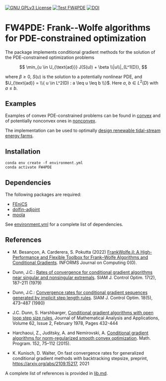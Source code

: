 [![GNU GPLv3 License](https://img.shields.io/github/license/milzj/FW4PDE)](https://choosealicense.com/licenses/gpl-3.0/)
[![Test FW4PDE](https://github.com/milzj/FW4PDE/actions/workflows/test-FW4PDE.yml/badge.svg?style=plastic)](https://github.com/milzj/FW4PDE/actions/workflows/test-FW4PDE.yml)
[![DOI](https://zenodo.org/badge/513952242.svg)](https://zenodo.org/doi/10.5281/zenodo.10644777)

# FW4PDE: Frank--Wolfe algorithms for PDE-constrained optimization

The package implements conditional gradient methods for the solution 
of the PDE-constrained optimization problems

$$
	\min_{u \in U_{\text{ad}}}  J(S(u)) + \beta \\|u\\|_{L^1(D)},
$$

where $\beta \geq 0$, $S(u)$ is the solution to a potentially nonlinear PDE, and 
$U_{\text{ad}} = \\{ u \in L^2(D) : a \leq u \leq b \\}$. Here $a$, $b \in L^2(D)$
with $a \leq b$.

## Examples

Examples of convex PDE-constrained problems can be found in [convex](examples/convex)
and of potentially nonconvex ones in [nonconvex](examples/nonconvex).

The implementation can be used to optimally [design renewable tidal-stream energy farms](./examples/nonconvex/tidalfarm).

## Installation

```
conda env create -f environment.yml
conda activate FW4PDE
```

## Dependencies

The following packages are required:

- [FEniCS](https://fenicsproject.org/)
- [dolfin-adjoint](http://www.dolfin-adjoint.org/)
- [moola](https://github.com/funsim/moola)

See [environment.yml](environment.yml) for a complete list of dependencies.

## References

* M. Besançon, A. Carderera, S. Pokutta (2022) [FrankWolfe.jl: A High-Performance and Flexible Toolbox for Frank–Wolfe Algorithms and Conditional Gradients](https://doi.org/10.1287/ijoc.2022.1191). INFORMS Journal on Computing 0(0). 

* Dunn, J.C.: [Rates of convergence for conditional gradient algorithms near singular and nonsingular extremals](https://doi.org/10.1137/0317015). SIAM J. Control Optim. 17(2), 187–211 (1979)

* Dunn, J.C.: [Convergence rates for conditional gradient sequences generated by implicit step length rules](https://doi.org/10.1137/0318035). SIAM J. Control Optim. 18(5), 473–487 (1980)

* J.C. Dunn, S. Harshbarger, [Conditional gradient algorithms with open loop step size rules](https://doi.org/10.1016/0022-247X(78)90137-3), Journal of Mathematical Analysis and Applications, Volume 62, Issue 2, February 1978, Pages 432-444

* Harchaoui, Z., Juditsky, A. and Nemirovski, A. [Conditional gradient algorithms for norm-regularized smooth convex optimization](https://doi.org/10.1007/s10107-014-0778-9). Math. Program. 152, 75–112 (2015). 

* K. Kunisch, D. Walter, On fast convergence rates for generalized conditional gradient methods with backtracking stepsize, preprint, https://arxiv.org/abs/2109.15217, 2021

A complete list of references is provided in [lib.md](misc/lit.md).
